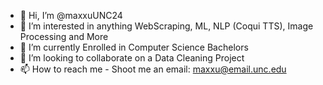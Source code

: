 - 👋 Hi, I’m @maxxuUNC24
- 👀 I’m interested in anything WebScraping, ML, NLP (Coqui TTS), Image Processing and More
- 🌱 I’m currently Enrolled in Computer Science Bachelors
- 💞️ I’m looking to collaborate on a Data Cleaning Project
- 📫 How to reach me - Shoot me an email: maxxu@email.unc.edu

<!---
maxxuUNC24/maxxuUNC24 is a ✨ special ✨ repository because its `README.md` (this file) appears on your GitHub profile.
You can click the Preview link to take a look at your changes.
--->
